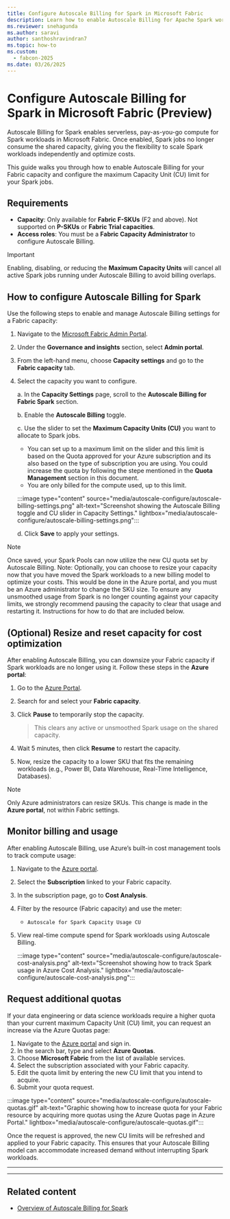 ```yaml
---
title: Configure Autoscale Billing for Spark in Microsoft Fabric
description: Learn how to enable Autoscale Billing for Apache Spark workloads in Microsoft Fabric and configure maximum capacity units.
ms.reviewer: snehagunda
ms.author: saravi
author: santhoshravindran7
ms.topic: how-to
ms.custom:
  - fabcon-2025
ms.date: 03/26/2025
---
```


# Configure Autoscale Billing for Spark in Microsoft Fabric (Preview)

Autoscale Billing for Spark enables serverless, pay-as-you-go compute for Spark workloads in Microsoft Fabric. Once enabled, Spark jobs no longer consume the shared capacity, giving you the flexibility to scale Spark workloads independently and optimize costs.

This guide walks you through how to enable Autoscale Billing for your Fabric capacity and configure the maximum Capacity Unit (CU) limit for your Spark jobs.

## Requirements

- **Capacity**: Only available for **Fabric F-SKUs** (F2 and above). Not supported on **P-SKUs** or **Fabric Trial capacities**.
- **Access roles**: You must be a **Fabric Capacity Administrator** to configure Autoscale Billing.

> [!IMPORTANT]
> Enabling, disabling, or reducing the **Maximum Capacity Units** will cancel all active Spark jobs running under Autoscale Billing to avoid billing overlaps.

## How to configure Autoscale Billing for Spark

Use the following steps to enable and manage Autoscale Billing settings for a Fabric capacity:

1. Navigate to the [Microsoft Fabric Admin Portal](https://app.fabric.microsoft.com/admin).
2. Under the **Governance and insights** section, select **Admin portal**.
3. From the left-hand menu, choose **Capacity settings** and go to the **Fabric capacity** tab.
4. Select the capacity you want to configure.

   a. In the **Capacity Settings** page, scroll to the **Autoscale Billing for Fabric Spark** section.  
   
   b. Enable the **Autoscale Billing** toggle.  
   
   c. Use the slider to set the **Maximum Capacity Units (CU)** you want to allocate to Spark jobs.

      - You can set up to a maximum limit on the slider and this limit is based on the Quota approved for your Azure subscription and its also based on the type of subscription you are using. You could increase the quota by following the stepe mentioned in the **Quota Management** section in this document.
      - You are only billed for the compute used, up to this limit.

   :::image type="content" source="media/autoscale-configure/autoscale-billing-settings.png" alt-text="Screenshot showing the Autoscale Billing toggle and CU slider in Capacity Settings." lightbox="media/autoscale-configure/autoscale-billing-settings.png":::

   d. Click **Save** to apply your settings.

> [!NOTE]
> Once saved, your Spark Pools can now utilize the new CU quota set by Autoscale Billing. Note: Optionally, you can choose to resize your capacity now that you have moved the Spark workloads to a new billing model to optimize your costs.  This would be done in the Azure portal, and you must be an Azure administrator to change the SKU size. To ensure any unsmoothed usage from Spark is no longer counting against your capacity limits, we strongly recommend pausing the capacity to clear that usage and restarting it.  Instructions for how to do that are included below.

## (Optional) Resize and reset capacity for cost optimization

After enabling Autoscale Billing, you can downsize your Fabric capacity if Spark workloads are no longer using it. Follow these steps in the **Azure portal**:

1. Go to the [Azure Portal](https://ms.portal.azure.com/auth/login/).
2. Search for and select your **Fabric capacity**.
3. Click **Pause** to temporarily stop the capacity.

   > This clears any active or unsmoothed Spark usage on the shared capacity.

4. Wait 5 minutes, then click **Resume** to restart the capacity.
5. Now, resize the capacity to a lower SKU that fits the remaining workloads (e.g., Power BI, Data Warehouse, Real-Time Intelligence, Databases).

> [!NOTE]
> Only Azure administrators can resize SKUs. This change is made in the **Azure portal**, not within Fabric settings.

## Monitor billing and usage

After enabling Autoscale Billing, use Azure’s built-in cost management tools to track compute usage:

1. Navigate to the [Azure portal](https://portal.azure.com).
2. Select the **Subscription** linked to your Fabric capacity.
3. In the subscription page, go to **Cost Analysis**.
4. Filter by the resource (Fabric capacity) and use the meter:
   - `Autoscale for Spark Capacity Usage CU`
5. View real-time compute spend for Spark workloads using Autoscale Billing.

   :::image type="content" source="media/autoscale-configure/autoscale-cost-analysis.png" alt-text="Screenshot showing how to track Spark usage in Azure Cost Analysis." lightbox="media/autoscale-configure/autoscale-cost-analysis.png":::


## Request additional quotas

If your data engineering or data science workloads require a higher quota than your current maximum Capacity Unit (CU) limit, you can request an increase via the Azure Quotas page:

1. Navigate to the [Azure portal](https://portal.azure.com) and sign in.
2. In the search bar, type and select **Azure Quotas**.
3. Choose **Microsoft Fabric** from the list of available services.
4. Select the subscription associated with your Fabric capacity.
5. Edit the quota limit by entering the new CU limit that you intend to acquire.
6. Submit your quota request.

:::image type="content" source="media/autoscale-configure/autoscale-quotas.gif" alt-text="Graphic showing how to increase quota for your Fabric resource by acquiring more quotas using the Azure Quotas page in Azure Portal." lightbox="media/autoscale-configure/autoscale-quotas.gif":::

Once the request is approved, the new CU limits will be refreshed and applied to your Fabric capacity. This ensures that your Autoscale Billing model can accommodate increased demand without interrupting Spark workloads.

---
---

## Related content

- [Overview of Autoscale Billing for Spark](autoscale-billing-for-spark-overview.md)
